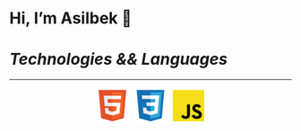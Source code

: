 <h1> Hi, I’m Asilbek 👋</h1>



<!-- ___<h1 align="center"> Technology && languages </h1>___ -->
# ___Technologies && Languages___
---

<div align="center">
    <img src="./img/file_type_html_icon_130541.png">
    <img src="./img/file_type_css_icon_130661.png">
    <img src="./img/file_type_js_official_icon_130509.png">
</div>



<!---
asilbekcodes/asilbekcodes is a ✨ special ✨ repository because its `README.md` (this file) appears on your GitHub profile.
You can click the Preview link to take a look at your changes.
--->
